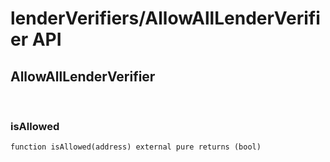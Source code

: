 # lenderVerifiers/AllowAllLenderVerifier API

## AllowAllLenderVerifier

<br />

### isAllowed

```solidity
function isAllowed(address) external pure returns (bool)
```

<br />

